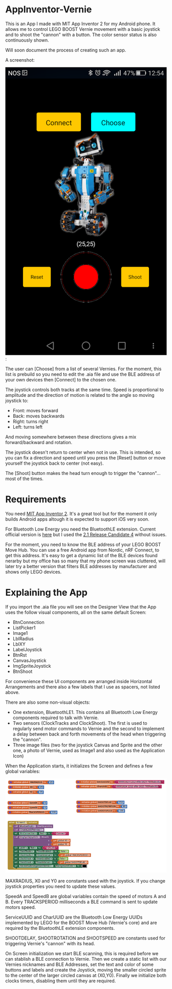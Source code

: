 # AppInventor-Vernie

This is an App I made with MIT App Inventor 2 for my Android phone.
It allows me to control LEGO BOOST Vernie movement with a basic joystick and to shoot the "cannon" with a button.
The color sensor status is also continuously shown.

Will soon document the process of creating such an app.

A screenshot:

![screenshot](/Screenshot_2018-01-02-12-54-57.png):

The user can [Choose] from a list of several Vernies. For the moment, this list is prebuild so you need to edit the .aia file and use the BLE address of your own devices then [Connect] to the chosen one.

The joystick controls both tracks at the same time. Speed is proportional to amplitude and the direction of motion is related to the angle so moving joystick to:
- Front: moves forward
- Back: moves backwards
- Right: turns right
- Left: turns left

And moving somewhere between these directions gives a mix forward/backward and rotation.

The joystick doesn't return to center when not in use. This is intended, so you can fix a direction and speed until you press 
the [Reset] button or move yourself the joystick back to center (not easy).

The [Shoot] button makes the head turn enough to trigger the "cannon"... most of the times.


# Requirements

You need [MIT App Inventor 2](http://ai2.appinventor.mit.edu). It's a great tool but for the moment it only builds Android apps altough it is expected to support iOS very soon.

For Bluetooth Low Energy you need the BluetoothLE extension. Current official version is [here](http://iot.appinventor.mit.edu/assets/resources/edu.mit.appinventor.ble.aix) but I used the [2.1 Release Candidate 4](https://www.google.com/url?q=https%3A%2F%2Fwww.dropbox.com%2Fs%2Fsic9kvft8atynly%2FBLE-v2.1-rc4.aix%3Fdl%3D0&sa=D&sntz=1&usg=AFQjCNHFymz0G27-XELIu0mMk3016QMn_g) without issues.

For the moment, you need to know the BLE address of your LEGO BOOST Move Hub. You can use a free Android app from Nordic, nRF Connect, to get this address.
It's easy to get a dynamic list of the BLE devices found nerarby but my office has so many that my phone screen was cluttered, will later try a better version that filters BLE addresses by manufacturer and shows only LEGO devices.


# Explaining the App

If you import the .aia file you will see on the Designer View that the App uses the follow visual components, all on the same default Screen:


- BtnConnection
- ListPicker1
- Image1
- LblRadius
- LblXY
- LabelJoystick
- BtnRst
- CanvasJoystick
- ImgSpriteJoystick
- BtnShoot


For convenience these UI components are arranged inside Horizontal Arrangements and there also a few labels that I use as spacers, not listed above.


There are also some non-visual objects:

- One extension, BluetoothLE1. This contains all Bluetooth Low Energy components required to talk with Vernie.
- Two sensors (ClockTracks and ClockShoot). The first is used to regularly send motor commands to Vernie and the second to implement a delay between back and forth movements of the head when triggering the "cannon".
- Three image files (two for the joystick Canvas and Sprite and the other one, a photo of Vernie, used as Image1 and also used as the Application Icon)


When the Application starts, it initializes the Screen and defines a few global variables:

![Initialization](/initialization.png)


MAXRADIUS, X0 and Y0 are constants used with the joystick. If you change joystick properties you need to update
these values.

SpeedA and SpeedB are global variables contain the speed of motors A and B. Every TRACKSPERIOD milliseconds a BLE command is sent to update motors speed.

ServiceUUID and CharUUID are the Bluetooth Low Energy UUIDs implemented by LEGO for the BOOST Move Hub (Vernie's core) and are required by the BluetoothLE extension components.

SHOOTDELAY, SHOOTROTATION and SHOOTSPEED are constants used for triggering Vernie's "cannon" with its head.


On Screen initialization we start BLE scanning, this is required before we can stablish a BLE connection to Vernie.
Then we create a static list with our Vernies nicknames and BLE Addresses, set the text and color of some buttons
and labels and create the Joystick, moving the smaller circled sprite to the center of the larger circled canvas
at (X0,Y0). Finally we initialize both clocks timers, disabling them until they are required.
